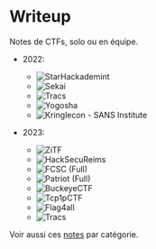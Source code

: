 # Writeup

Notes de CTFs, solo ou en équipe.

- 2022:
	- ![StarHackademint](./2022/Star2022)
	- ![Sekai](./2022/SekaiCTF)
	- ![Tracs](./2022/TRACS)	
	- ![Yogosha](./2022/Yogosha)
	- ![Kringlecon - SANS Institute](./2022/Kringlecon)

- 2023:
	- ![ZiTF](./2023/ZiTF)
	- ![HackSecuReims](./2023/HackSecuReims)
	- ![FCSC (Full)](./2023/FCSC)
	- ![Patriot (Full)](./2023/Patriot)
	- ![BuckeyeCTF](./2023/Buckeyectf)
	- ![Tcp1pCTF](./2023/Tcp1p)
	- ![Flag4all](./2023/Flag4all)	
	- ![Tracs](./2023/TRACS)

Voir aussi ces [notes](https://github.com/0x14mth3n1ght/Hacking) par catégorie.
